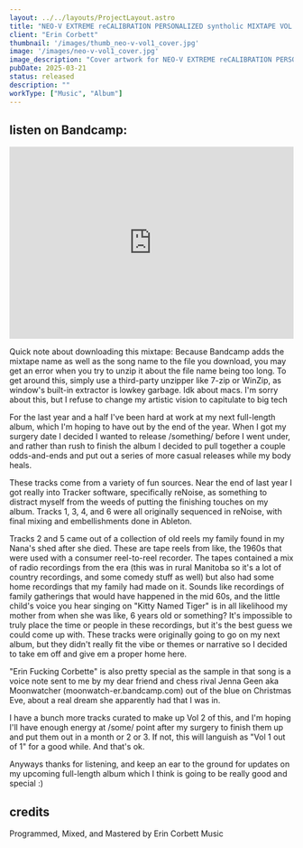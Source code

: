 ```yaml
---
layout: ../../layouts/ProjectLayout.astro
title: "NEO-V EXTREME reCALIBRATION PERSONALIZED syntholic MIXTAPE VOL. 1"
client: "Erin Corbett"
thumbnail: '/images/thumb_neo-v-vol1_cover.jpg'
image: '/images/neo-v-vol1_cover.jpg'
image_description: "Cover artwork for NEO-V EXTREME reCALIBRATION PERSONALIZED syntholic MIXTAPE VOL. 1"
pubDate: 2025-03-21
status: released
description: ""
workType: ["Music", "Album"]
---
```


## listen on Bandcamp:

<iframe style="border: 0; width: 100%; height: 340px;" src="https://bandcamp.com/EmbeddedPlayer/album=3036193646/size=large/bgcol=333333/linkcol=e99708/artwork=none/transparent=true/" seamless><a href="https://erincorbett.bandcamp.com/album/neo-v-extreme-recalibration-personalized-syntholic-mixtape-vol-1">NEO-V EXTREME reCALIBRATION PERSONALIZED syntholic MIXTAPE VOL. 1 by Erin Corbett</a></iframe>

Quick note about downloading this mixtape: Because Bandcamp adds the mixtape name as well as the song name to the file you download, you may get an error when you try to unzip it about the file name being too long. To get around this, simply use a third-party unzipper like 7-zip or WinZip, as window's built-in extractor is lowkey garbage. Idk about macs. I'm sorry about this, but I refuse to change my artistic vision to capitulate to big tech

For the last year and a half I've been hard at work at my next full-length album, which I'm hoping to have out by the end of the year. When I got my surgery date I decided I wanted to release /something/ before I went under, and rather than rush to finish the album I decided to pull together a couple odds-and-ends and put out a series of more casual releases while my body heals.

These tracks come from a variety of fun sources. Near the end of last year I got really into Tracker software, specifically reNoise, as something to distract myself from the weeds of putting the finishing touches on my album. Tracks 1, 3, 4, and 6 were all originally sequenced in reNoise, with final mixing and embellishments done in Ableton.

Tracks 2 and 5 came out of a collection of old reels my family found in my Nana's shed after she died. These are tape reels from like, the 1960s that were used with a consumer reel-to-reel recorder. The tapes contained a mix of radio recordings from the era (this was in rural Manitoba so it's a lot of country recordings, and some comedy stuff as well) but also had some home recordings that my family had made on it. Sounds like recordings of family gatherings that would have happened in the mid 60s, and the little child's voice you hear singing on "Kitty Named Tiger" is in all likelihood my mother from when she was like, 6 years old or something? It's impossible to truly place the time or people in these recordings, but it's the best guess we could come up with. These tracks were originally going to go on my next album, but they didn't really fit the vibe or themes or narrative so I decided to take em off and give em a proper home here.

"Erin Fucking Corbette" is also pretty special as the sample in that song is a voice note sent to me by my dear friend and chess rival Jenna Geen aka Moonwatcher (moonwatch-er.bandcamp.com) out of the blue on Christmas Eve, about a real dream she apparently had that I was in.

I have a bunch more tracks curated to make up Vol 2 of this, and I'm hoping I'll have enough energy at /some/ point after my surgery to finish them up and put them out in a month or 2 or 3. If not, this will languish as "Vol 1 out of 1" for a good while. And that's ok.

Anyways thanks for listening, and keep an ear to the ground for updates on my upcoming full-length album which I think is going to be really good and special :) 

## credits

Programmed, Mixed, and Mastered by Erin Corbett Music 